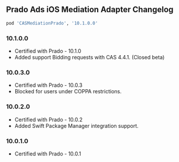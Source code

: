 ## Prado Ads iOS Mediation Adapter Changelog
```ruby
pod 'CASMediationPrado', '10.1.0.0'
```

### 10.1.0.0
- Certified with Prado - 10.1.0
- Added support Bidding requests with CAS 4.4.1. (Closed beta)

### 10.0.3.0
- Certified with Prado - 10.0.3
- Blocked for users under COPPA restrictions.

### 10.0.2.0
- Certified with Prado - 10.0.2
- Added Swift Package Manager integration support.

### 10.0.1.0
- Certified with Prado - 10.0.1

### 